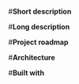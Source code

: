 #**Short description**




#**Long description**





#**Project roadmap**




#**Architecture**






#**Built with**
